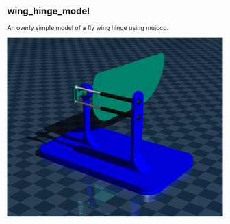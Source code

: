 ## wing_hinge_model

An overly simple model of a fly wing hinge using mujoco.

![screenshot](images/wing_hinge_model_image.png)


